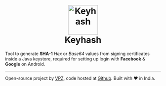 <h1 align="center">
  <a href="https://keyhash.vaibhavpandey.com/">
    <img src="https://raw.githubusercontent.com/vaibhavpandeyvpz/keyhash/master/src/logo.svg" alt="Keyhash" height="96">
  </a>
  <br>
  Keyhash
</h1>

Tool to generate **SHA-1** *Hex* or *Base64* values from signing certificates inside a Java keystore, required for setting up login with **Facebook** &amp; **Google** on Android.

---

Open-source project by [VPZ](https://vaibhavpandey.com/), code hosted at [Github](https://github.com/vaibhavpandeyvpz/keyhash). Built with ❤ in India.
